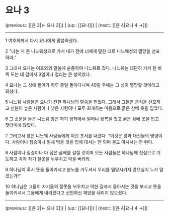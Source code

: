 # 요나 3

(previous:: [[욘 2|← 요나 2]]) | (up:: [[요나]]) | (next:: [[욘 4|요나 4 →]])

***




1 
여호와께서 다시 요나에게 말씀하셨다. 



2 
"너는 저 큰 니느웨성으로 가서 내가 전에 너에게 말한 대로 니느웨성의 멸망을 선포하라." 



3 
그래서 요나는 여호와의 말씀에 순종하여 니느웨로 갔다. 니느웨는 대단히 커서 한 바퀴 도는 데 걸어서 3일이나 걸리는 큰 성이었다. 



4 
요나는 그 성에 들어가 하루 종일 돌아다니며 40일 후에는 그 성이 멸망할 것이라고 외쳤다. 



5 
니느웨 사람들은 요나가 전한 하나님의 말씀을 믿었다. 그래서 그들은 금식을 선포하고 신분이 높은 사람이나 낮은 사람이나 모두 회개하는 마음으로 굵은 삼베 옷을 입었다. 



6 
그 소문을 들은 니느웨 왕은 자기 왕좌에서 일어나 왕복을 벗고 굵은 삼베 옷을 입고 잿더미에 앉았다. 



7 
그러고서 왕은 니느웨 사람들에게 이런 조서를 내렸다. "이것은 왕과 대신들의 명령이다. 사람이나 짐승이나 일체 먹을 것을 입에 대서는 안 되며 물도 마셔서는 안 된다. 



8 
사람이나 짐승이나 다 굵은 삼베를 걸칠 것이며 모든 사람들은 하나님께 진심으로 기도하고 각자 자기 잘못을 뉘우치고 악을 버려라. 



9 
하나님이 혹시 뜻을 돌이키시고 분노를 거두셔서 우리를 멸망시키지 않으실지 누가 알겠는가!" 



10 
하나님은 그들이 자기들의 잘못을 뉘우치고 악한 길에서 돌아서는 것을 보시고 뜻을 돌이키셔서 그들에게 내리겠다고 선언하신 재앙을 내리지 않으셨다.

***

(previous:: [[욘 2|← 요나 2]]) | (up:: [[요나]]) | (next:: [[욘 4|요나 4 →]])

